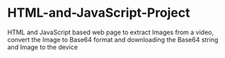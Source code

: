 # HTML-and-JavaScript-Project
HTML and JavaScript based web page to extract Images from a video, convert the Image to Base64 format and downloading the Base64 string and Image to the device
